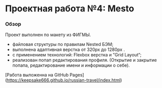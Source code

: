 
# Проектная работа №4: Mesto

### Обзор
Проект выполнен по макету из ФИГМЫ.

- файловая структуры по правилам Nested БЭМ;
- выполнена адаптивная верстка от  320px до 1280px .
- с применением технологий: Flexbox верстка и ”Grid Layout“;
- реализован попап редактирования профиля. (Открытие и закрытие попапа, редактирование имени и информации о себе).

[Работа выложенна на GitHub Pages] (https://keepsake666.github.io/russian-travel/index.html)

